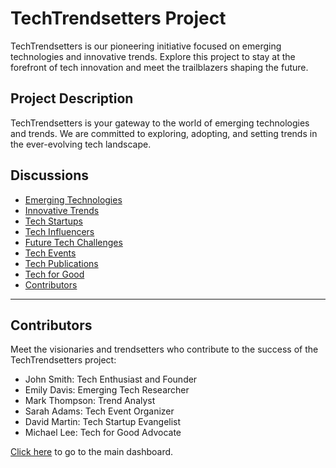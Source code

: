 # TechTrendsetters Project

TechTrendsetters is our pioneering initiative focused on emerging technologies and innovative trends. Explore this project to stay at the forefront of tech innovation and meet the trailblazers shaping the future.

## Project Description

TechTrendsetters is your gateway to the world of emerging technologies and trends. We are committed to exploring, adopting, and setting trends in the ever-evolving tech landscape.

## Discussions

- [Emerging Technologies](techtrendsetters-technologies.md)
- [Innovative Trends](techtrendsetters-trends.md)
- [Tech Startups](techtrendsetters-startups.md)
- [Tech Influencers](techtrendsetters-influencers.md)
- [Future Tech Challenges](techtrendsetters-challenges.md)
- [Tech Events](techtrendsetters-events.md)
- [Tech Publications](techtrendsetters-publications.md)
- [Tech for Good](techtrendsetters-forgood.md)
- [Contributors](techtrendsetters-contributors.md)

---

## Contributors

Meet the visionaries and trendsetters who contribute to the success of the TechTrendsetters project:

- John Smith: Tech Enthusiast and Founder
- Emily Davis: Emerging Tech Researcher
- Mark Thompson: Trend Analyst
- Sarah Adams: Tech Event Organizer
- David Martin: Tech Startup Evangelist
- Michael Lee: Tech for Good Advocate

[Click here](README.md) to go to the main dashboard.
